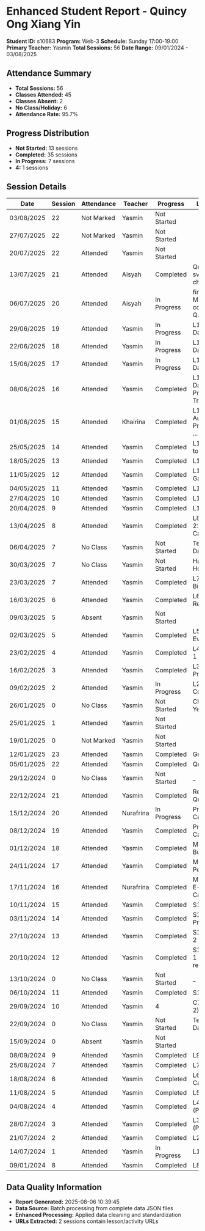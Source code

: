 # Enhanced Student Report - Quincy Ong Xiang Yin

**Student ID:** s10683
**Program:** Web-3
**Schedule:** Sunday 17:00-19:00
**Primary Teacher:** Yasmin
**Total Sessions:** 56
**Date Range:** 09/01/2024 - 03/08/2025

## Attendance Summary

- **Total Sessions:** 56
- **Classes Attended:** 45
- **Classes Absent:** 2
- **No Class/Holiday:** 6
- **Attendance Rate:** 95.7%

## Progress Distribution

- **Not Started:** 13 sessions
- **Completed:** 35 sessions
- **In Progress:** 7 sessions
- **4:** 1 sessions

## Session Details

| Date | Session | Attendance | Teacher | Progress | Lesson/Topic |
|------|---------|------------|---------|----------|---------------|
| 03/08/2025 | 22 | Not Marked | Yasmin | Not Started |  |
| 27/07/2025 | 22 | Not Marked | Yasmin | Not Started |  |
| 20/07/2025 | 22 | Attended | Yasmin | Not Started |  |
| 13/07/2025 | 21 | Attended | Aisyah | Completed | Quiz 2 then svelte coding challenge |
| 06/07/2025 | 20 | Attended | Aisyah | In Progress | finish up project My Dashboard, continue with Q... |
| 29/06/2025 | 19 | Attended | Yasmin | In Progress | L17:My Dashboard |
| 22/06/2025 | 18 | Attended | Yasmin | In Progress | L17:My Dashboard |
| 15/06/2025 | 17 | Attended | Yasmin | In Progress | L17:My Dashboard |
| 08/06/2025 | 16 | Attended | Yasmin | Completed | L16: Firestore Database + Project 1: Mood Track... |
| 01/06/2025 | 15 | Attended | Khairina | Completed | L15: Firebase Authentication + Project 1: Mood ... |
| 25/05/2025 | 14 | Attended | Yasmin | Completed | L14:Introduction to Firebase |
| 18/05/2025 | 13 | Attended | Yasmin | Completed | L13:Quiz 1 |
| 11/05/2025 | 12 | Attended | Yasmin | Completed | L12:Steam Game Searcher |
| 04/05/2025 | 11 | Attended | Yasmin | Completed | L10:SvelteKit |
| 27/04/2025 | 10 | Attended | Yasmin | Completed | L10:SvelteKit |
| 20/04/2025 | 9 | Attended | Yasmin | Completed | L11:API |
| 13/04/2025 | 8 | Attended | Yasmin | Completed | L8:Mini Project 2: (Maths Calculator) |
| 06/04/2025 | 7 | No Class | Yasmin | Not Started | Teacher Parent Day |
| 30/03/2025 | 7 | No Class | Yasmin | Not Started | Hari Raya Holiday |
| 23/03/2025 | 7 | Attended | Yasmin | Completed | L7:Svelte: Data Binding |
| 16/03/2025 | 6 | Attended | Yasmin | Completed | L6:Svelte: Reactivity |
| 09/03/2025 | 5 | Absent | Yasmin | Not Started |  |
| 02/03/2025 | 5 | Attended | Yasmin | Completed | L5:Svelte: Events |
| 23/02/2025 | 4 | Attended | Yasmin | Completed | L4: Mini Project 1 |
| 16/02/2025 | 3 | Attended | Yasmin | Completed | L3: Svelte: Props |
| 09/02/2025 | 2 | Attended | Yasmin | In Progress | L2: Svelte: Components |
| 26/01/2025 | 0 | No Class | Yasmin | Not Started | Chinese New Year Holiday |
| 25/01/2025 | 1 | Attended | Yasmin | Not Started |  |
| 19/01/2025 | 0 | Not Marked | Yasmin | Not Started |  |
| 12/01/2025 | 23 | Attended | Yasmin | Completed | Graduation |
| 05/01/2025 | 22 | Attended | Yasmin | Completed | Quiz 2 |
| 29/12/2024 | 0 | No Class | Yasmin | Not Started | _ |
| 22/12/2024 | 21 | Attended | Yasmin | Completed | Revision for Quiz 2 |
| 15/12/2024 | 20 | Attended | Nurafrina | In Progress | Project: Calorie Calculator |
| 08/12/2024 | 19 | Attended | Yasmin | Completed | Project: Calorie Calculator |
| 01/12/2024 | 18 | Attended | Yasmin | Completed | Mini Project 5: Budget Planner |
| 24/11/2024 | 17 | Attended | Yasmin | Completed | Mini Project 4: Pet Haven |
| 17/11/2024 | 16 | Attended | Nurafrina | Completed | Mini Project 3: E-Greeting Card |
| 10/11/2024 | 15 | Attended | Yasmin | Completed | S15: Events |
| 03/11/2024 | 14 | Attended | Yasmin | Completed | S14: Mini Project 2 |
| 27/10/2024 | 13 | Attended | Yasmin | Completed | S13: DOM Part 2 |
| 20/10/2024 | 12 | Attended | Yasmin | Completed | S12: DOM Part 1 + Objects revision |
| 13/10/2024 | 0 | No Class | Yasmin | Not Started | _ |
| 06/10/2024 | 11 | Attended | Yasmin | Completed | S11: Objects |
| 29/09/2024 | 10 | Attended | Yasmin | 4 | C7: Array (Part 2) |
| 22/09/2024 | 0 | No Class | Yasmin | Not Started | Teacher Parent Day |
| 15/09/2024 | 0 | Absent | Yasmin | Not Started |  |
| 08/09/2024 | 9 | Attended | Yasmin | Completed | L9: Quiz 1 |
| 25/08/2024 | 7 | Attended | Yasmin | Completed | L7: Functions |
| 18/08/2024 | 6 | Attended | Yasmin | Completed | L6: BMI Calculator |
| 11/08/2024 | 5 | Attended | Yasmin | Completed | L5: Loops |
| 04/08/2024 | 4 | Attended | Yasmin | Completed | L4: Operators (Part 2) |
| 28/07/2024 | 3 | Attended | Yasmin | Completed | L3: Operators (Part 1) |
| 21/07/2024 | 2 | Attended | Yasmin | Completed | L2: Variables |
| 14/07/2024 | 1 | Attended | Yasmin | In Progress | L1: Introduction |
| 09/01/2024 | 8 | Attended | Yasmin | Completed | L8: Revision |

## Data Quality Information

- **Report Generated:** 2025-08-06 10:39:45
- **Data Source:** Batch processing from complete data JSON files
- **Enhanced Processing:** Applied data cleaning and standardization
- **URLs Extracted:** 2 sessions contain lesson/activity URLs
